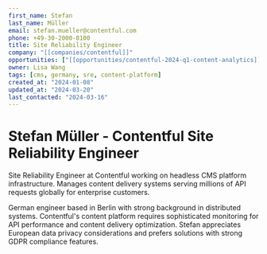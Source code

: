 ```yaml
---
first_name: Stefan
last_name: Müller
email: stefan.mueller@contentful.com
phone: +49-30-2000-8100
title: Site Reliability Engineer
company: "[[companies/contentful]]"
opportunities: ["[[opportunities/contentful-2024-q1-content-analytics]]"]
owner: Lisa Wang
tags: [cms, germany, sre, content-platform]
created_at: "2024-01-08"
updated_at: "2024-03-20"
last_contacted: "2024-03-16"
---
```


# Stefan Müller - Contentful Site Reliability Engineer

Site Reliability Engineer at Contentful working on headless CMS platform infrastructure. Manages content delivery systems serving millions of API requests globally for enterprise customers.

German engineer based in Berlin with strong background in distributed systems. Contentful's content platform requires sophisticated monitoring for API performance and content delivery optimization. Stefan appreciates European data privacy considerations and prefers solutions with strong GDPR compliance features.